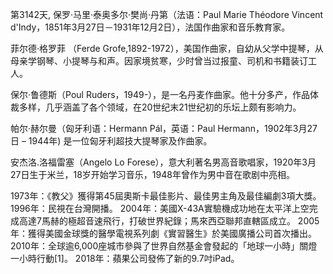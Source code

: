 第3142天, 保罗·马里·泰奥多尔·樊尚·丹第（法语：Paul Marie Théodore Vincent d'Indy，1851年3月27日－1931年12月2日），法国作曲家和音乐教育家。 

菲尔德·格罗菲 （Ferde Grofe,1892-1972），美国作曲家，自幼从父学中提琴，从母亲学钢琴、小提琴与和声。因家境贫寒，少时曾当过报童、司机和书籍装订工人。

保尔·鲁德斯（Poul Ruders，1949-），是一名丹麦作曲家。他十分多产，作品体裁多样，几乎涵盖了各个领域，在20世纪末21世纪初的乐坛上颇有影响力。

帕尔·赫尔曼（匈牙利语：Hermann Pál，英语：Paul Hermann，1902年3月27日 – 1944年) 是一位匈牙利超技大提琴家及作曲家。

安杰洛.洛福雷塞（Angelo Lo Forese），意大利著名男高音歌唱家，1920年3月27日生于米兰，18岁开始学习音乐，1948年曾作为男中音在歌剧中亮相。

1973年：《教父》獲得第45屆奧斯卡最佳影片、最佳男主角及最佳編劇3項大獎。
1996年：民視在台灣開播。
2004年：美國X-43A實驗機成功地在太平洋上空完成高達7馬赫的極超音速飛行，打破世界紀錄；馬來西亞聯邦直轄區成立。
2005年：獲得美國金球獎的醫學電視系列劇《實習醫生》於美國廣播公司首次播出。
2010年：全球逾6,000座城市參與了世界自然基金會發起的「地球一小時」關燈一小時行動[1]。
2018年：蘋果公司發佈了新的9.7吋iPad。

